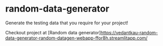 # random-data-generator

Generate the testing data that you require for your project!

Checkout project at [Random data generator]https://vedantkau-random-data-generator-random-datagen-webapp-ffor8h.streamlitapp.com/